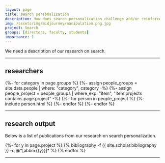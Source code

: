 ```yaml
---
layout: page
title: search personalization
description: How does search personalization challenge and/or reinforce user biases?
img: /assets/img/midjourney/manipulation.png.jpg
project: Search
groups: [directors, faculty, students]
importance: 1
---
```


  <p style="text-align: justify">
        
  We need a description of our research on search.
  
  </p>
<hr>

<h2> researchers </h2>
<div class="projects">
    <div class="grid">
        {%- for category in page.groups %}
            {%- assign people_groups = site.data.people | where: "category", category -%}
            {%- assign people_project = people_groups | where_exp: "item", "item.projects contains page.project" -%}
            {%- for person in people_project %}
                {%- include person.html %}
            {%- endfor %}
        {%- endfor %}
    </div>
</div>
<hr>

<h2> research output </h2>
  <p style="text-align: justify">
    Below is a list of publications from our research on search personalization.
  </p>
<div class="publications">
{%- for y in page.project %}
{% bibliography -f {{ site.scholar.bibliography }} -q @*[abbr={{y}}]* %}
{% endfor %}
</div>
<hr>
